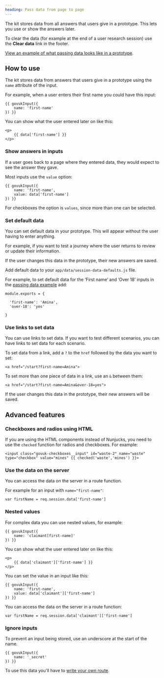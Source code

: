 ```yaml
---
heading: Pass data from page to page
---
```



The kit stores data from all answers that users give in a prototype. This lets you use or show the answers later.

To clear the data (for example at the end of a user research session) use the **Clear data** link in the footer.

[View an example of what passing data looks like in a prototype](./examples/pass-data/vehicle-registration).

## How to use

The kit stores data from answers that users give in a prototype using the `name` attribute of the input.

For example, when a user enters their first name you could have this input:

```
{{ govukInput({
    name: 'first-name'
}) }}
```

You can show what the user entered later on like this:

```
<p>
    {{ data['first-name'] }}
</p>
```

### Show answers in inputs

If a user goes back to a page where they entered data, they would expect to see the answer they gave.

Most inputs use the `value` option:

```
{{ govukInput({
    name: 'first-name',
    value: data['first-name']
}) }}
```

For checkboxes the option is `values`, since more than one can be selected.

### Set default data

You can set default data in your prototype. This will appear without the user having to enter anything. 

For example, if you want to test a journey where the user returns to review or update their information.

If the user changes this data in the prototype, their new answers are saved.

Add default data to your `app/data/session-data-defaults.js` file.

For example, to set default data for the ‘First name’ and ‘Over 18’ inputs in the [passing data example](https://prototype-kit.service.gov.uk/docs/examples/pass-data/vehicle-registration) add:

```
module.exports = {

  'first-name': 'Amina',
  'over-18': 'yes'

}
```

### Use links to set data

You can use links to set data. If you want to test different scenarios, you can have links to set data for each scenario.

To set data from a link, add a `?` to the `href` followed by the data you want to set:

```
<a href="/start?first-name=Amina">
```

To set more than one piece of data in a link, use an `&` between them:

```
<a href="/start?first-name=Amina&over-18=yes">
```

If the user changes this data in the prototype, their new answers will be saved.

## Advanced features

### Checkboxes and radios using HTML

If you are using the HTML components instead of Nunjucks, you need to use the `checked` function for radios and checkboxes. For example:

```
<input class="govuk-checkboxes__input" id="waste-2" name="waste" type="checkbox" value="mines" {{ checked('waste','mines') }}>
```

### Use the data on the server

You can access the data on the server in a route function.

For example for an input with `name="first-name"`:

```
var firstName = req.session.data['first-name']
```

### Nested values

For complex data you can use nested values, for example:

```
{{ govukInput({
    name: 'claimant[first-name]'
}) }}
```

You can show what the user entered later on like this:

```
<p>
    {{ data['claimant']['first-name'] }}
</p>
```

You can set the value in an input like this:

```
{{ govukInput({
    name: 'first-name',
    value: data['claimant']['first-name']
}) }}
```

You can access the data on the server in a route function:

```
var firstName = req.session.data['claimant']['first-name']
```

### Ignore inputs

To prevent an input being stored, use an underscore at the start of the name.

```
{{ govukInput({
    name: '_secret'
}) }}
```

To use this data you'll have to [write your own route](create-routes).
